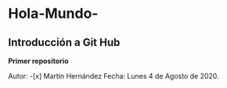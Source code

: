 # Hola-Mundo-
## Introducción a Git Hub
**Primer repositorio** 

Autor: -[x]  Martín Hernández
Fecha: Lunes 4 de Agosto de 2020.
